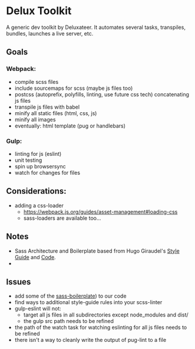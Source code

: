 # Delux Toolkit

A generic dev toolkit by Deluxateer. It automates several tasks, transpiles, bundles, launches a live server, etc.

## Goals

### Webpack:
* compile scss files
* include sourcemaps for scss (maybe js files too)
* postcss (autoprefix, polyfills, linting, use future css tech)
concatenating js files
* transpile js files with babel
* minify all static files (html, css, js)
* minify all images
* eventually: html template (pug or handlebars)


### Gulp:
* linting for js (eslint)
* unit testing
* spin up browsersync
* watch for changes for files

## Considerations:
* adding a css-loader
  * https://webpack.js.org/guides/asset-management#loading-css
  * sass-loaders are available too...

## Notes
* Sass Architecture and Boilerplate based from Hugo Giraudel's [Style Guide](https://sass-guidelin.es/) and [Code](https://github.com/HugoGiraudel/sass-boilerplate).
* 

## Issues
* add some of the [sass-boilerplate](https://github.com/HugoGiraudel/sass-boilerplate)) to our code
* find ways to additional style-guide rules into your scss-linter
* gulp-eslint will not:
  * target all js files in all subdirectories except node_modules and dist/
  * the gulp src path needs to be refined
* the path of the watch task for watching eslinting for all js files needs to be refined
* there isn't a way to cleanly write the output of pug-lint to a file